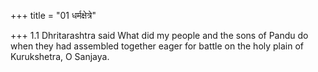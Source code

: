 +++
title = "01 धर्मक्षेत्रे"

+++
1.1 Dhritarashtra said What did my people and the sons of Pandu do when
they had assembled together eager for battle on the holy plain of
Kurukshetra, O Sanjaya.
